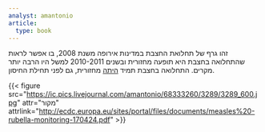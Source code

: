```yaml
---
analyst: amantonio
article:
  type: book
---
```


זהו גרף של תחלואת החצבת במדינות אירופה משנת 2008, בו אפשר לראות שהתחלואה בחצבת היא תופעה מחזורית ובשנים 2010-2011 למשל היו הרבה יותר מקרים. התחלואה בחצבת תמיד [היתה](https://www.ncbi.nlm.nih.gov/books/NBK143257) מחזורית, גם לפני תחילת החיסון.

{{< figure src="https://ic.pics.livejournal.com/amantonio/68333260/3289/3289_600.jpg" attr="מקור" attrlink="http://ecdc.europa.eu/sites/portal/files/documents/measles%20-rubella-monitoring-170424.pdf" >}}
